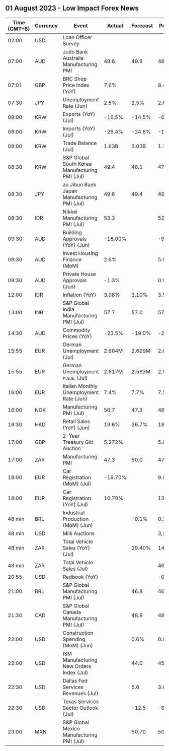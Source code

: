 ## 01 August 2023 - Low Impact Forex News

| Time (GMT+8) | Currency | Event | Actual | Forecast | Previous |
|------|----------|-------|--------|----------|----------|
| 02:00 | USD | Loan Officer Survey |  |  |  |
| 07:00 | AUD | Judo Bank Australia Manufacturing PMI | 49.6 | 49.6 | 48.2 |
| 07:01 | GBP | BRC Shop Price Index (YoY) | 7.6% |  | 8.4% |
| 07:30 | JPY | Unemployment Rate (Jun) | 2.5% | 2.5% | 2.6% |
| 08:00 | KRW | Exports (YoY) (Jul) | -16.5% | -14.5% | -6.0% |
| 08:00 | KRW | Imports (YoY) (Jul) | -25.4% | -24.6% | -11.7% |
| 08:00 | KRW | Trade Balance (Jul) | 1.63B | 3.03B | 1.13B |
| 08:30 | KRW | S&P Global South Korea Manufacturing PMI (Jul) | 49.4 | 48.1 | 47.8 |
| 08:30 | JPY | au Jibun Bank Japan Manufacturing PMI (Jul) | 49.6 | 49.4 | 49.8 |
| 08:30 | IDR | Nikkei Manufacturing PMI (Jul) | 53.3 |  | 52.5 |
| 09:30 | AUD | Building Approvals (YoY) (Jun) | -18.00% |  | -9.80% |
| 09:30 | AUD | Invest Housing Finance (MoM) | 2.6% |  | 5.9% |
| 09:30 | AUD | Private House Approvals (Jun) | -1.3% |  | 0.9% |
| 12:00 | IDR | Inflation (YoY) | 3.08% | 3.10% | 3.52% |
| 13:00 | INR | S&P Global India Manufacturing PMI (Jul) | 57.7 | 57.0 | 57.8 |
| 14:30 | AUD | Commodity Prices (YoY) | -23.5% | -19.0% | -21.5% |
| 15:55 | EUR | German Unemployment (Jul) | 2.604M | 2.629M | 2.608M |
| 15:55 | EUR | German Unemployment n.s.a. (Jul) | 2.617M | 2.563M | 2.550M |
| 16:00 | EUR | Italian Monthly Unemployment Rate (Jun) | 7.4% | 7.7% | 7.5% |
| 16:00 | NOK | Manufacturing PMI (Jul) | 56.7 | 47.3 | 48.7 |
| 16:30 | HKD | Retail Sales (YoY) (Jun) | 19.6% | 26.7% | 18.4% |
| 17:00 | GBP | 2-Year Treasury Gilt Auction | 5.272% |  | 5.668% |
| 17:00 | ZAR | Manufacturing PMI | 47.3 | 50.0 | 47.6 |
| 18:00 | EUR | Car Registration (MoM) (Jul) | -19.70% |  | 9.80% |
| 18:00 | EUR | Car Registration (YoY) (Jul) | 10.70% |  | 13.30% |
| 48 min | BRL | Industrial Production (MoM) (Jun) |  | -0.1% | 0.3% |
| 48 min | USD | Milk Auctions |  |  | 3,289.0% |
| 48 min | ZAR | Total Vehicle Sales (YoY) (Jul) |  | 29.40% | 14.00% |
| 48 min | ZAR | Total Vehicle Sales (Jul) |  |  | 46.81K |
| 20:55 | USD | Redbook (YoY) |  |  | -0.4% |
| 21:00 | BRL | S&P Global Manufacturing PMI (Jul) |  | 46.8 | 46.6 |
| 21:30 | CAD | S&P Global Canada Manufacturing PMI (Jul) |  | 48.9 | 48.8 |
| 22:00 | USD | Construction Spending (MoM) (Jun) |  | 0.6% | 0.9% |
| 22:00 | USD | ISM Manufacturing New Orders Index (Jul) |  | 44.0 | 45.6 |
| 22:30 | USD | Dallas Fed Services Revenues (Jul) |  | 5.6 | 3.6 |
| 22:30 | USD | Texas Services Sector Outlook (Jul) |  | -12.5 | -8.2 |
| 23:00 | MXN | S&P Global Mexico Manufacturing PMI (Jul) |  | 50.70 | 50.90 |

